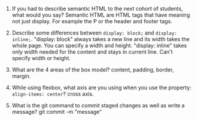 1. If you had to describe semantic HTML to the next cohort of students, what would you say?
  Semantic HTML are HTML tags that have meaning not just display. For example the P or the header and footer tags.

2. Describe some differences between ```display: block;``` and ```display: inline;```.
  "display: block" always takes a new line and its width takes the whole page. You can specify a width and height.
  "display: inline" takes only width needed for the content and stays in current line. Can't specify width or height.

3. What are the 4 areas of the box model?
content, padding, border, margin.

4. While using flexbox, what axis are you using when you use the property: ```align-items: center```?
cross axis.

5. What is the git command to commit staged changes as well as write a message? 
git commit -m "message"